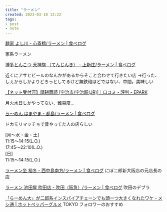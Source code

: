 ```yaml
---
title: "ラーメン"
created: 2023-03-10 13:22
tags:
- post
- note
---
```


[麺家 よし川 - 心斎橋/ラーメン | 食べログ](https://s.tabelog.com/osaka/A2701/A270201/27134792/)

家系ラーメン

[博多とんこつ 天神旗 （てんじんき） - 上新庄/ラーメン | 食べログ](https://s.tabelog.com/osaka/A2701/A270307/27002613/)

近くにアサヒビールのなんかがあるからそこと合わせて行きたい店
→行った、しぇからしかよりどろっとしてるけど無鉄砲ほどではない、中間。美味しい

[【ネット受付可】晴耕雨読 [宇治市/宇治駅(JR)]｜口コミ・評判 - EPARK](https://epark.jp/shopinfo/fsp407133/)

月火水日しかやってない、難易度…


[ら～めん はまやま - 都島/ラーメン | 食べログ](https://s.tabelog.com/osaka/A2701/A270304/27118998/)

ドカモリマッチョで昔やってた人の店らしい

[月～水・金・土]  
11:15～14:15(L.O.)   
17:45～22:10(L.O.)  
[日]  
11:15～14:15(L.O.)

[ラーメン坐 裕冬 - 西中島南方/ラーメン | 食べログ](https://s.tabelog.com/osaka/A2701/A270301/27124101/)
にぼ二郎新大阪店の元店長の店

[ラーメン 池田屋 吹田店 - 吹田（阪急）/ラーメン | 食べログ](https://s.tabelog.com/osaka/A2706/A270602/27108343/)
吹田のデブラ

[「らーめん大」が二郎系インスパイアチェーンでも頭一つ大きくなれたワケ - メシ通 | ホットペッパーグルメ](https://www.hotpepper.jp/mesitsu/entry/kekkojin/2019-00113?amp=1)
TOKYO
フォロワーのおすすめ
